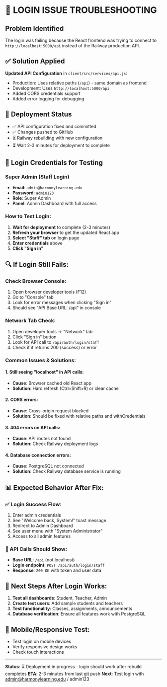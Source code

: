 # 🔧 LOGIN ISSUE TROUBLESHOOTING

## Problem Identified
The login was failing because the React frontend was trying to connect to `http://localhost:5000/api` instead of the Railway production API.

## ✅ Solution Applied
**Updated API Configuration** in `client/src/services/api.js`:
- Production: Uses relative paths (`/api`) - same domain as frontend
- Development: Uses `http://localhost:5000/api`
- Added CORS credentials support
- Added error logging for debugging

## 🚀 Deployment Status
- ✅ API configuration fixed and committed
- ✅ Changes pushed to GitHub
- ⏳ Railway rebuilding with new configuration
- ⏳ Wait 2-3 minutes for deployment to complete

## 🔑 Login Credentials for Testing

### Super Admin (Staff Login)
- **Email**: `admin@harmonylearning.edu`
- **Password**: `admin123`
- **Role**: Super Admin
- **Panel**: Admin Dashboard with full access

### How to Test Login:
1. **Wait for deployment** to complete (2-3 minutes)
2. **Refresh your browser** to get the updated React app
3. **Select "Staff" tab** on login page
4. **Enter credentials** above
5. **Click "Sign in"**

## 🔍 If Login Still Fails:

### Check Browser Console:
1. Open browser developer tools (F12)
2. Go to "Console" tab
3. Look for error messages when clicking "Sign in"
4. Should see "API Base URL: /api" in console

### Network Tab Check:
1. Open developer tools → "Network" tab
2. Click "Sign in" button
3. Look for API call to `/api/auth/login/staff`
4. Check if it returns 200 (success) or error

### Common Issues & Solutions:

#### 1. Still seeing "localhost" in API calls:
- **Cause**: Browser cached old React app
- **Solution**: Hard refresh (Ctrl+Shift+R) or clear cache

#### 2. CORS errors:
- **Cause**: Cross-origin request blocked
- **Solution**: Should be fixed with relative paths and withCredentials

#### 3. 404 errors on API calls:
- **Cause**: API routes not found
- **Solution**: Check Railway deployment logs

#### 4. Database connection errors:
- **Cause**: PostgreSQL not connected
- **Solution**: Check Railway database service is running

## 📊 Expected Behavior After Fix:

### ✅ Login Success Flow:
1. Enter admin credentials
2. See "Welcome back, System!" toast message
3. Redirect to Admin Dashboard
4. See user menu with "System Administrator"
5. Access to all admin features

### 🔧 API Calls Should Show:
- **Base URL**: `/api` (not localhost)
- **Login endpoint**: `POST /api/auth/login/staff`
- **Response**: `200 OK` with token and user data

## 🎯 Next Steps After Login Works:

1. **Test all dashboards**: Student, Teacher, Admin
2. **Create test users**: Add sample students and teachers
3. **Test functionality**: Classes, assignments, announcements
4. **Database verification**: Ensure all features work with PostgreSQL

## 📱 Mobile/Responsive Test:
- Test login on mobile devices
- Verify responsive design works
- Check touch interactions

---

**Status**: ⏳ Deployment in progress - login should work after rebuild completes
**ETA**: 2-3 minutes from last git push
**Next**: Test login with admin@harmonylearning.edu / admin123
